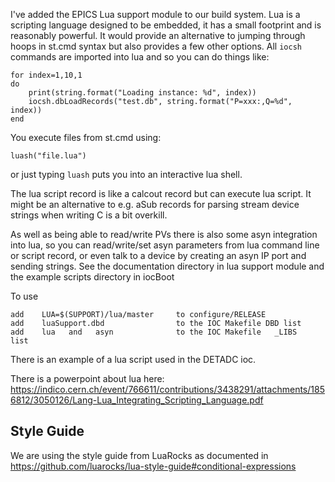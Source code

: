 I've added the EPICS Lua support module to our build system. Lua is a scripting language
designed to be embedded, it has a small footprint and is reasonably powerful. It would
provide an alternative to jumping through hoops in st.cmd syntax but also provides a 
few other options. All `iocsh` commands are imported into lua and so you can do things
like:

```
for index=1,10,1
do
    print(string.format("Loading instance: %d", index))
    iocsh.dbLoadRecords("test.db", string.format("P=xxx:,Q=%d", index))
end
```

You execute files from st.cmd using:

```
luash("file.lua")
```

or just typing `luash` puts you into an interactive lua shell.

The lua script record is like a calcout record but can execute lua script. It might be
an alternative to e.g. aSub records for parsing stream device strings when writing C is 
a bit overkill.

As well as being able to read/write PVs there is also some asyn integration into lua, 
so you can read/write/set asyn parameters 
from lua command line or script record, or even talk to a device by creating an asyn IP port
and sending strings. See the documentation directory in lua support module  and the 
example scripts directory in iocBoot

To use 
  
```
add    LUA=$(SUPPORT)/lua/master     to configure/RELEASE
add    luaSupport.dbd                to the IOC Makefile DBD list
add    lua   and   asyn              to the IOC Makefile   _LIBS    list
```

There is an example of a lua script used in the DETADC ioc.

There is a powerpoint about lua here: https://indico.cern.ch/event/766611/contributions/3438291/attachments/1856812/3050126/Lang-Lua_Integrating_Scripting_Language.pdf

## Style Guide

We are using the style guide from LuaRocks as documented in https://github.com/luarocks/lua-style-guide#conditional-expressions